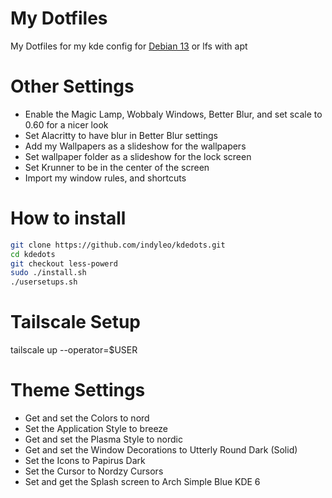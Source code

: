 # My Dotfiles

My Dotfiles for my kde config for [Debian 13](https://cdimage.debian.org/cdimage/weekly-builds/amd64/iso-dvd/) or lfs with apt

# Other Settings

- Enable the Magic Lamp, Wobbaly Windows, Better Blur, and set scale to 0.60 for a nicer look
- Set Alacritty to have blur in Better Blur settings
- Add my Wallpapers as a slideshow for the wallpapers
- Set wallpaper folder as a slideshow for the lock screen
- Set Krunner to be in the center of the screen
- Import my window rules, and shortcuts

# How to install

```bash
git clone https://github.com/indyleo/kdedots.git
cd kdedots
git checkout less-powerd 
sudo ./install.sh
./usersetups.sh
```

# Tailscale Setup

tailscale up --operator=$USER

# Theme Settings

- Get and set the Colors to nord
- Set the Application Style to breeze
- Get and set the Plasma Style to nordic
- Get and set the Window Decorations to Utterly Round Dark (Solid)
- Set the Icons to Papirus Dark
- Set the Cursor to Nordzy Cursors
- Set and get the Splash screen to Arch Simple Blue KDE 6